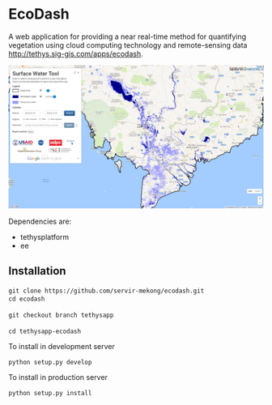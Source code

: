 # EcoDash
A web application for providing a near real-time method for quantifying vegetation using cloud computing technology and remote-sensing data <a href="http://tethys.sig-gis.com/apps/ecodash">http://tethys.sig-gis.com/apps/ecodash</a>.

![Screenshot](static/images/screenshot.png)

Dependencies are:
- tethysplatform
- ee

## Installation

```terminal
git clone https://github.com/servir-mekong/ecodash.git
cd ecodash

git checkout branch tethysapp

cd tethysapp-ecodash
```

To install in development server
```
python setup.py develop
```
To install in production server
```
python setup.py install
```

